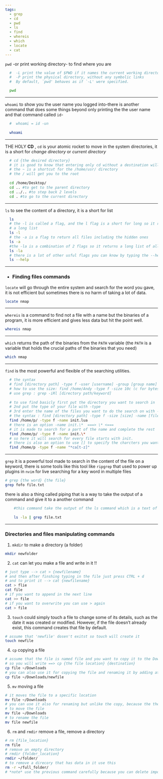 ```yaml
---
tags:
  - grep
  - cd
  - pwd
  - ls
  - find
  - whereis
  - which
  - locate
  - cat
---
```


`pwd` -or print working directory- to find where you are
```bash
  #  -L	print the value of $PWD if it names the current working directory
  #  -P	print the physical directory, without any symbolic links   
  #  By default, `pwd' behaves as if `-L' were specified.

  pwd
```
---

`whoami` to show you the user name you logged into-there is another command that does some things beyond only printing the the user name and that command called `id`-
```bash
  #  whoami = id -un
  
  whoami
```
---

THE HOLY ******CD****** , `cd` is your atomic rocket to move in the system directories, it is a short for *change directory* or *current directory*
```bash
  # cd {the desired directory}
  # it is good to know that entering only cd without a destination will direct       you to your home
  # the ~ is a shortcut for the /home/usr/ directory
  # the / will get you to the root
  
  cd /home/Desktop/
  cd .. #to get to the parent directory
  cd ../.. #to step back 2 levels
  cd . #to go to the current directory
```
---

`ls` to see the content of a directory, it is a short for list
```bash
  ls
  # the -l is called a flag, and the l flag is a short for long so it returns
  # a long list
  ls -l
  # the -a is a flag to return all files including the hidden ones
  ls -a
  #the -la is a combination of 2 flags so it returns a long list of all the files
  ls -la
  # there is a lot of other usful flags you can know by typing the --help flag
  ls --help
```

---

* ### Finding files commands
`locate` will go through the entire system and search for the word you gave, it is not efficient but sometimes there is no harm of taking a lot of data.
```bash
locate nmap
```
---

`whereis` is a command to find not a file with a name but the binaries of a program, it is more efficient and gives less data but hit the point well.
```bash
whereis nmap
```
---

`which` returns the path of the binaries from the `PATH` variable (the `PATH` is a variable that holds the crucial paths of the binaries that you need)
```bash
which nmap
```
---

`find` is the most powerful and flexible of the searching utilities.
```bash
  # the syntax 
  # find [directory path] -type f -user [username] -group [group name] -size         [size] -newermt '[date and time]  -name [filename]
  # how to use the size: find /home/Andy -type f -size 10c (c for bytes, k for       kilobytes M megabytes, G for gigabytes)
  # use grep : grep -iRl [directory path/keyword]
  
  # to use find basicly first put the directory you want to search in
  # 2nd put the type of your file with -type
  # 3rd enter the name of the files you want to do the search on with -name
  # the syntax : find [directory path] -type f -size [size] -name [filename]
  find /home/p/ -type f -name init.lua
  # there is an option -name init.\*  ===> \* <=== 
  # it is made to search for a part of the name and complete the rest
  find /home/p/ -type f -name init.\*
  # so here it will search for every file starts with init.
  # there is also an option to use [] to specify the charcters you want to           search on the name, like a range of chars [a-e] and so on
  find /home/p -type f -name "*ca[t-z]"
```
---

`grep` it is a powerful tool made to search in the content of the file on a keyword, there is some tools like this tool like `ripgrep` that used to power up plugins in `nvim` for live searching for a key word in multiple files 
```bash
# grep {the word} {the file}
grep fofo file.txt
```

there is also a thing called piping that is a way to take the output of a command and give it to a another command 

```bash
	#this command take the output of the ls command which is a text of the list       of the files and give it to the grep and the grep searches it this word          'file.txt' appeared in the output of the the previous command
	
	ls -la | grep file.txt
```
---
### Directories and files manipulating commands

 1. `mkdir` to make a directory (a folder)
```bash
mkdir newfolder
```
2.  `cat` can let you make a file and write in it !!
```bash
# just type --> cat > {newfilename}
# and then after finshing typing in the file just press CTRL + d
# and to print it --> cat {newfilename}
cat > flie
cat file
# if you want to append in the next line
cat >> file
# if you want to overwrite you can use > again
cat > file
```
3. `touch` could simply touch a file to change some of its details, such as the date it was created or modified. However, if the file doesn’t already exist, this command creates that file by default.
```bash
# assume that 'newfile' dosen't exitst so touch will create it
touch newfile
```
4. `cp` copying a file
```bash
# assume that the file is named file and you want to copy it to the Downloads      folder
# so you will write ==> cp {the file location} {destination}
cp file ~/Downloads 
# you can also use it for copying the file and renaming it by adding at the end    a file name 
cp file ~/Downloads/newfile
```
5. `mv` moving a file
```bash
# it moves the file to a specific location
mv file ~/Downloads
# you can use it also for renaming but unlike the copy, because the the copy       moves the data of the orginal file to another file with different name in a      different location and keeps the original, the move command moves the data to    another file with another name in another location and delete the original
# to move the file
mv file ~/Downloads
# to rename the file
mv file newfile
```
6. `rm` and `rmdir` remove a file, remove a directory
```bash
# rm {file_location}
rm file
# remove an empty directory
# rmdir {folder_location}
rmdir ~/folder/
# to remove a direcory that has data in it use this
rm -r ~/full_folder/
# *note* use the previous command carefully because you can delete important       files easly 
```
